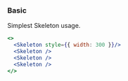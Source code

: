 <demo>

### Basic

Simplest Skeleton usage.

```jsx live
<>
  <Skeleton style={{ width: 300 }}/>
  <Skeleton />
  <Skeleton />
  <Skeleton />
</>
```

</demo>
